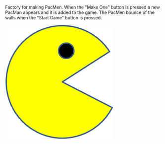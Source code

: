 Factory for making PacMen.
When the "Make One" button is pressed a new PacMan appears and it is added to the game. The PacMen bounce of the walls when the "Start Game" button is pressed. 

<img src="PacMan1.png">

